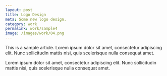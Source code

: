 ```yaml
---
layout: post
title: Logo Design
meta: Some new logo design.
category: work
permalink: work/sample4
image: /images/work/04.png
---
```


This is a sample article. Lorem ipsum dolor sit amet, consectetur adipiscing elit. Nunc sollicitudin mattis nisi, quis scelerisque nulla consequat amet.

Lorem ipsum dolor sit amet, consectetur adipiscing elit. Nunc sollicitudin mattis nisi, quis scelerisque nulla consequat amet.